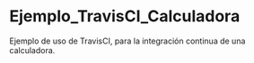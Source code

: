 # Ejemplo_TravisCI_Calculadora
Ejemplo de uso de TravisCI, para la integración continua de una calculadora.
